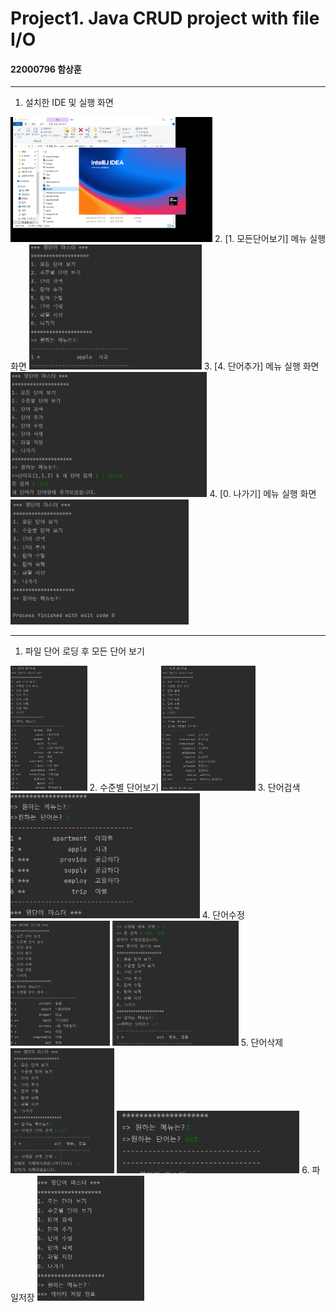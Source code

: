 # Project1. Java CRUD project with file I/O

#### 22000796 함상훈

-----------------
1. 설치한 IDE 및 실행 화면  
<img src="./screenshot/ide.png" with="100" height="200">
2. [1. 모든단어보기] 메뉴 실행 화면  
<img src="./screenshot/1모든단어.png" with="100" height="200">
3. [4. 단어추가] 메뉴 실행 화면
<img src="./screenshot/4단어추가.png" with="100" height="200">  
4. [0. 나가기] 메뉴 실행 화면  
<img src="./screenshot/0나가기.png" with="100" height="200">

-------------------------------------------------  
1. 파일 단어 로딩 후 모든 단어 보기  
<img src="./screenshot/1-1모든단어.png" with="100" height="200">
2. 수준별 단어보기  
<img src="./screenshot/2수준별단어.png" with="100" height="200">
3. 단어검색  
<img src="./screenshot/3단어검색.png" with="100" height="200">
4. 단어수정  
<img src="./screenshot/5-1단어수정.png" with="100" height="200">
<img src="./screenshot/5-2단어수정.png" with="100" height="200">
5. 단어삭제  
<img src="./screenshot/6-1단어삭제.png" with="100" height="200">
<img src="./screenshot/6-2단어삭제.png" with="50" height="100">
6. 파일저장  
<img src="./screenshot/7-1파일저장.png" with="100" height="200">
